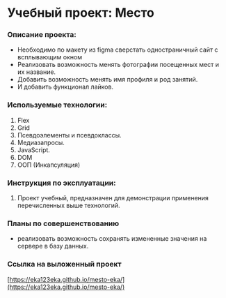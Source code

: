 # Учебный проект: Место

### Описание проекта:
 - Необходимо по макету из figma сверстать одностраничный сайт с всплывающим окном
 - Реализовать возможность менять фотографии посещенных мест и их название.
 - Добавить возможность менять имя профиля и род занятий.
 - И добавить функционал лайков.

### Используемые технологии:
1. Flex
2. Grid
3. Псевдоэлементы и псевдоклассы.
4. Медиазапросы.
5. JavaScript.
6. DOM
7. ООП (Инкапсуляция)

### Инструкция по эксплуатации:
1. Проект учебный, предназначен для демонстрации применения перечисленных выше технологий.

### Планы по совершенствованию 
 - реализовать возможность сохранять измененные значения на сервере в базу данных. 

### Ссылка на выложенный проект
[https://eka123eka.github.io/mesto-eka/](https://eka123eka.github.io/mesto-eka/) 